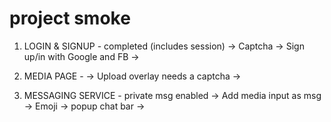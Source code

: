 # project smoke
1. LOGIN & SIGNUP - completed (includes session)
-> Captcha
-> Sign up/in with Google and FB 
-> 

2. MEDIA PAGE - 
-> Upload overlay needs a captcha
->

3. MESSAGING SERVICE - private msg enabled 
-> Add media input as msg
-> Emoji
-> popup chat bar
-> 
